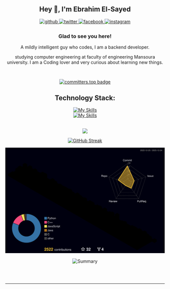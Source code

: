 ## **<div align="center">Hey 👋, I'm Ebrahim El-Sayed</div>**  
  

<div align="center">
<a href="https://github.com/0xEbrahim" target="_blank">
<img src=https://img.shields.io/badge/github-%2324292e.svg?&style=for-the-badge&logo=github&logoColor=white alt=github style="margin-bottom: 5px;" />
</a>
<a href="https://twitter.com/ebrrahhimm" target="_blank">
<img src=https://img.shields.io/badge/twitter-%2300acee.svg?&style=for-the-badge&logo=twitter&logoColor=white alt=twitter style="margin-bottom: 5px;" />
</a>
<a href="https://www.facebook.com/0x3brvh1m" target="_blank">
<img src=https://img.shields.io/badge/facebook-%232E87FB.svg?&style=for-the-badge&logo=facebook&logoColor=white alt=facebook style="margin-bottom: 5px;" />
</a>
<a href="https://instagram.com/ebbrrahiimm" target="_blank">
<img src=https://img.shields.io/badge/instagram-%23000000.svg?&style=for-the-badge&logo=instagram&logoColor=white alt=instagram style="margin-bottom: 5px;" />
</a>  
</div>  
  

### <div align="center"> Glad to see you here!  
<div align="center"> A mildly intelligent guy who codes, I am a backend developer.

studying computer engineering at faculty of engineering Mansoura university.
I am a Coding lover and very curious about learning new things.</div>  
  

<br/>  
<div align="center">

  <a href="">[![committers.top badge](https://user-badge.committers.top/egypt_private/0xEbrahim.svg)](https://user-badge.committers.top/egypt_private/0xEbrahim)</a>

</div>
   
  
<div align="center">

  ## Technology Stack: 
<a href="">[![My Skills](https://skillicons.dev/icons?i=js,linux,nodejs,mongodb,mysql,expressjs,docker,postman,prisma,vscode,pug,ts,postgres,jest,git)](https://skillicons.dev)</a>
</br>
<a href="">[![My Skills](https://skillicons.dev/icons?i=github,bash)](https://skillicons.dev)</a>
</div>

<br/>  

<div align="center">
<img src="https://komarev.com/ghpvc/?username=0xEbrahim&&style=flat-square" align="center" />
</div>  

<div align="center">

<a href="">[![GitHub Streak](https://streak-stats.demolab.com/?user=0xEbrahim&theme=dark)](https://git.io/streak-stats)</a>

</div>

![](./profile-3d-contrib/profile-night-rainbow.svg)

<div align="center">
  
![Summary](http://github-profile-summary-cards.vercel.app/api/cards/profile-details?username=0xEbrahim&theme=monokai)
  
</div>
<br/>  


<br />

----

